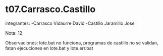 # t07.Carrasco.Castillo
integrantes:
-Carrasco Vidaurre David
-Castillo Jaramillo Jose

Nota: 12

Observaciones: lote.bat no funciona, programas de castillo no se validan, fatan ejecuciones en lote.bat y lote.err.bat